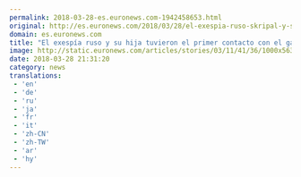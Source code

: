```yaml
---
permalink: 2018-03-28-es.euronews.com-1942458653.html
original: http://es.euronews.com/2018/03/28/el-exespia-ruso-skripal-y-su-hija-tuvieron-el-primer-contacto-con-el-gas-nervioso-en-su-ca
domain: es.euronews.com
title: "El exespía ruso y su hija tuvieron el primer contacto con el gas nervioso en su casa"
image: http://static.euronews.com/articles/stories/03/11/41/36/1000x563_cmsv2_02513859-fe7a-5d10-9840-fdee6947b127-3114136.jpg
date: 2018-03-28 21:31:20
category: news
translations: 
 - 'en'
 - 'de'
 - 'ru'
 - 'ja'
 - 'fr'
 - 'it'
 - 'zh-CN'
 - 'zh-TW'
 - 'ar'
 - 'hy'
---
```


